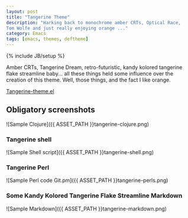 ```yaml
---
layout: post
title: "Tangerine Theme"
description: "Harking back to monochrome amber CRTs, Optical Race,
Tom Wolfe and just really enjoying orange ..."
category: Emacs
tags: [emacs, themes, deftheme]
---
```

{% include JB/setup %}

Amber CRTs, Tangerine Dream, retro-futuristic, kandy kolored tangerine
flake streamline baby... all these things held some influence over
the creation of this theme.  Well, those things, and the fact I like orange.

<a href="{{ ASSET_PATH }}Tangerine-theme.el" class="btn
btn-primary btn-large">Tangerine-theme.el</a>

## Obligatory screenshots 

![Sample Clojure]({{ ASSET_PATH }}tangerine-clojure.png)

### Tangerine shell

![Sample Shell script]({{ ASSET_PATH }}tangerine-shell.png)

### Tangerine Perl

![Sample Perl code Git.pm]({{ ASSET_PATH }}tangerine-perls.png)

### Some Kandy Kolored Tangerine Flake Streamline Markdown

![Sample Markdown]({{ ASSET_PATH }}tangerine-markdown.png)


